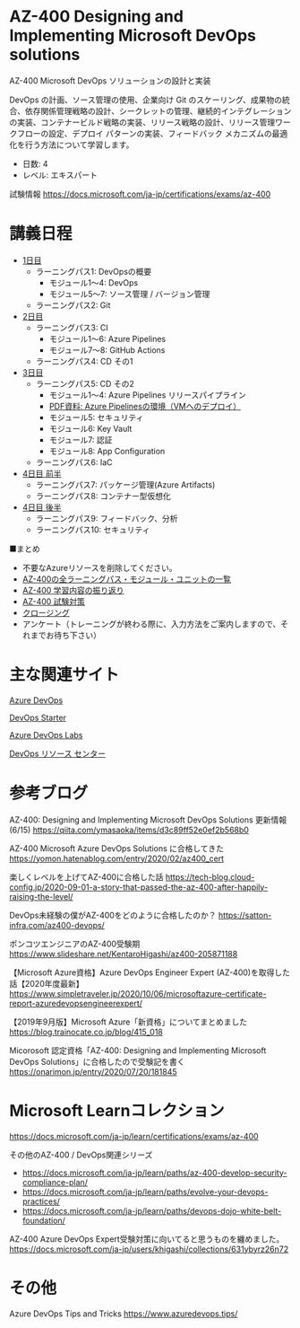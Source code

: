 # AZ-400 Designing and Implementing Microsoft DevOps solutions

AZ-400 Microsoft DevOps ソリューションの設計と実装

DevOps の計画、ソース管理の使用、企業向け Git のスケーリング、成果物の統合、依存関係管理戦略の設計、シークレットの管理、継続的インテグレーションの実装、コンテナービルド戦略の実装、リリース戦略の設計、リリース管理ワークフローの設定、デプロイ パターンの実装、フィードバック メカニズムの最適化を行う方法について学習します。

- 日数: 4
- レベル: エキスパート

試験情報
https://docs.microsoft.com/ja-jp/certifications/exams/az-400


# 講義日程

- [1日目](day1.md)
  - ラーニングパス1: DevOpsの概要
    - モジュール1～4: DevOps
    - モジュール5～7: ソース管理 / バージョン管理
  - ラーニングパス2: Git
- [2日目](day2.md)
  - ラーニングパス3: CI
    - モジュール1～6: Azure Pipelines
    - モジュール7～8: GitHub Actions
  - ラーニングパス4: CD その1
- [3日目](day3.md)
  - ラーニングパス5: CD その2
    - モジュール1～4: Azure Pipelines リリースパイプライン
    - [PDF資料: Azure Pipelinesの環境（VMへのデプロイ）](pdf/Azure%20Pipeline%E7%92%B0%E5%A2%83.pdf)
    - モジュール5: セキュリティ
    - モジュール6: Key Vault
    - モジュール7: 認証
    - モジュール8: App Configuration
  - ラーニングパス6: IaC
- [4日目 前半](day4.md)
  - ラーニングパス7: パッケージ管理(Azure Artifacts)
  - ラーニングパス8: コンテナー型仮想化
- [4日目 後半](day5.md)
  - ラーニングパス9: フィードバック、分析
  - ラーニングパス10: セキュリティ

■まとめ

- 不要なAzureリソースを削除してください。
- [AZ-400の全ラーニングパス・モジュール・ユニットの一覧](index-az-400-ja-jp.md)
- [AZ-400 学習内容の振り返り](summary.md)
- [AZ-400 試験対策](exam.md)
- [クロージング](../closing.md)
- アンケート（トレーニングが終わる際に、入力方法をご案内しますので、それまでお待ち下さい）

<!-- 
## day 1 DevOps, ソースコードの管理

- DevOpsの概要と製品
  - [モジュール1](mod01.md) DevOpsの概要, Azure DevOps, Azure Boards
- ソースコードの管理 - Git
  - [モジュール2](mod02.md) ソース管理, Git, Azure Repos
  - ※モジュール3は2日目に解説
  - [モジュール4](mod04.md) エンタープライズGit

## day 2 継続的インテグレーション(CI)

- [モジュール3](mod03.md) 技術的負債, コードの品質
- [モジュール5](mod05.md) Azure Pipelines 基本
- [モジュール6](mod06.md) Azure Pipelines 応用
- ※モジュール7（セキュリティ）は最終日に移動

## day 3 継続的デリバリー(CD), リリース/デプロイ戦略

- CD
  - [モジュール8](mod08.md) GitHub Actions
  - [モジュール9](mod09.md) Azure Artifacts, パッケージ管理
- リリース/デプロイ戦略
  - [モジュール10](mod10.md) リリース戦略
  - [モジュール11](mod11.md) Azure Pipeline によるCD
  - [モジュール12](mod12.md) デプロイパターン

## day 4 IaC, コンテナー仮想化

- IaC
  - [モジュール13](mod13.md) IaC: ARM/CLI/PowerShell/Automation
  - [モジュール14](mod14.md) IaC: Chef/Puppet/Ansible/Terraform
- コンテナー仮想化
  - [モジュール15](mod15.md) Docker
  - [モジュール16](mod16.md) Kubernetes

## day 5 フィードバックの活用,セキュリティ

- フィードバックの活用
  - [モジュール17](mod17.md) 開発チーム向けのフィードバック、モニタリング
  - [モジュール18](mod18-01-sre.md) システムのフィードバック
- セキュリティ
  - [モジュール7](mod07.md) セキュリティ設計, 設定・機密情報の管理
  - [モジュール19](mod19.md) DevSecOps, Security Center, Blueprints, ATP
  - [モジュール20](mod20-02-security-scan.md) コードベースの検証

（参考）[Edifist様 短縮3日コース](https://www.edifist.co.jp/it/course/MSCAZ400), [Trainocate 速習コース](https://www.trainocate.co.jp/reference/course_details.aspx?code=MSC0751V)


# 製品/分野とモジュールの対応

```
■ Azure DevOps
Azure DevOps Services
├wiki 3 
├Azure Boards 1
├Azure Repos 2, 4
├Azure Pipelines 5, 6, 10(リリース), 11, 12(デプロイ), 20
├Azure Test Plans - 本コースでは解説なし
└Azure Artifacts 9
■Git
2,4
■GitHub
GitHub Codespaces 3
GitHubアクション, 8
■セキュリティ
Key Vault 7
Security Center 19
■IaC
ARMテンプレート, CLI, PowerShell, Automation, DSC 13
Chef, Puppet, Ansible, Terraform 14
■コンテナー
Docker 15
AKS 16
■監視
Azure Monitor, Application Insights 17
■フィードバック
Teams 18
```
-->



# 主な関連サイト

[Azure DevOps](https://azure.microsoft.com/ja-jp/services/devops/)

[DevOps Starter](https://docs.microsoft.com/ja-jp/azure/devops-project/overview)

[Azure DevOps Labs](https://azuredevopslabs.com/)

[DevOps リソース センター](https://docs.microsoft.com/ja-jp/devops/)


# 参考ブログ
AZ-400: Designing and Implementing Microsoft DevOps Solutions 更新情報 (6/15)
https://qiita.com/ymasaoka/items/d3c89ff52e0ef2b568b0

AZ-400 Microsoft Azure DevOps Solutions に合格してきた
https://yomon.hatenablog.com/entry/2020/02/az400_cert

楽しくレベルを上げてAZ-400に合格した話
https://tech-blog.cloud-config.jp/2020-09-01-a-story-that-passed-the-az-400-after-happily-raising-the-level/

DevOps未経験の僕がAZ-400をどのように合格したのか？
https://satton-infra.com/az400-devops/

ポンコツエンジニアのAZ-400受験期
https://www.slideshare.net/KentaroHigashi/az400-205871188

【Microsoft Azure資格】Azure DevOps Engineer Expert (AZ-400)を取得した話【2020年度最新】
https://www.simpletraveler.jp/2020/10/06/microsoftazure-certificate-report-azuredevopsengineerexpert/

【2019年9月版】Microsoft Azure「新資格」についてまとめました
https://blog.trainocate.co.jp/blog/415_018

Micorosoft 認定資格「AZ-400: Designing and Implementing Microsoft DevOps Solutions」に合格したので受験記を書く
https://onarimon.jp/entry/2020/07/20/181845

# Microsoft Learnコレクション

https://docs.microsoft.com/ja-jp/learn/certifications/exams/az-400

その他のAZ-400 / DevOps関連シリーズ
- https://docs.microsoft.com/ja-jp/learn/paths/az-400-develop-security-compliance-plan/
- https://docs.microsoft.com/ja-jp/learn/paths/evolve-your-devops-practices/
- https://docs.microsoft.com/ja-jp/learn/paths/devops-dojo-white-belt-foundation/

AZ-400 Azure DevOps Expert受験対策に向いてると思うものを纏めました。
https://docs.microsoft.com/ja-jp/users/khigashi/collections/631ybyrz26n72

# その他

Azure DevOps Tips and Tricks
https://www.azuredevops.tips/
